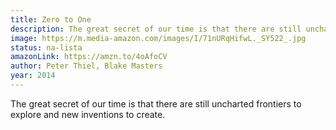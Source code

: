 ```yaml
---
title: Zero to One
description: The great secret of our time is that there are still uncharted frontiers to explore and new inventions to create.
image: https://m.media-amazon.com/images/I/71nURqHifwL._SY522_.jpg
status: na-lista
amazonLink: https://amzn.to/4oAfoCV
author: Peter Thiel, Blake Masters
year: 2014
---
```


The great secret of our time is that there are still uncharted frontiers to explore and new inventions to create.